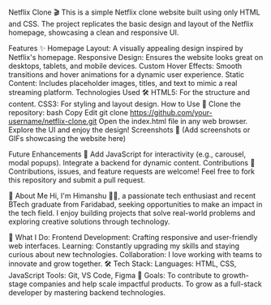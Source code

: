 Netflix Clone 🎬
This is a simple Netflix clone website built using only HTML and CSS. The project replicates the basic design and layout of the Netflix homepage, showcasing a clean and responsive UI.

Features ✨
Homepage Layout: A visually appealing design inspired by Netflix's homepage.
Responsive Design: Ensures the website looks great on desktops, tablets, and mobile devices.
Custom Hover Effects: Smooth transitions and hover animations for a dynamic user experience.
Static Content: Includes placeholder images, titles, and text to mimic a real streaming platform.
Technologies Used 🛠️
HTML5: For the structure and content.
CSS3: For styling and layout design.
How to Use 🚀
Clone the repository:
bash
Copy
Edit
git clone https://github.com/your-username/netflix-clone.git
Open the index.html file in any web browser.
Explore the UI and enjoy the design!
Screenshots 📸
(Add screenshots or GIFs showcasing the website here)

Future Enhancements 🌟
Add JavaScript for interactivity (e.g., carousel, modal popups).
Integrate a backend for dynamic content.
Contributions 🤝
Contributions, issues, and feature requests are welcome! Feel free to fork this repository and submit a pull request.

👋 About Me
Hi, I'm Himanshu 👨‍💻, a passionate tech enthusiast and recent BTech graduate from Faridabad, seeking opportunities to make an impact in the tech field. I enjoy building projects that solve real-world problems and exploring creative solutions through technology.

🌟 What I Do:
Frontend Development: Crafting responsive and user-friendly web interfaces.
Learning: Constantly upgrading my skills and staying curious about new technologies.
Collaboration: I love working with teams to innovate and grow together.
🛠️ Tech Stack:
Languages: HTML, CSS, JavaScript
Tools: Git, VS Code, Figma
🚀 Goals:
To contribute to growth-stage companies and help scale impactful products.
To grow as a full-stack developer by mastering backend technologies.

